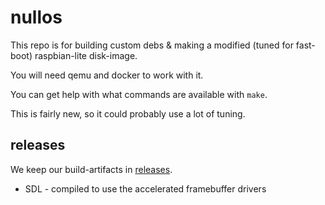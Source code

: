 # nullos

This repo is for building custom debs & making a modified (tuned for fast-boot) raspbian-lite disk-image.

You will need qemu and docker to work with it.

You can get help with what commands are available with `make`.

This is fairly new, so it could probably use a lot of tuning.

## releases

We keep our build-artifacts in [releases](https://github.com/notnullgames/nullos2/releases).

- SDL - compiled to use the accelerated framebuffer drivers